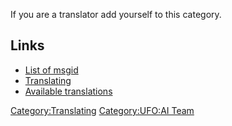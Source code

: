 If you are a translator add yourself to this category.

## Links

- [List of msgid](List_of_msgid "wikilink")
- [Translating](Translating "wikilink")
- [Available translations](Available_translations "wikilink")

[Category:Translating](Category:Translating "wikilink") [Category:UFO:AI
Team](Category:UFO:AI_Team "wikilink")